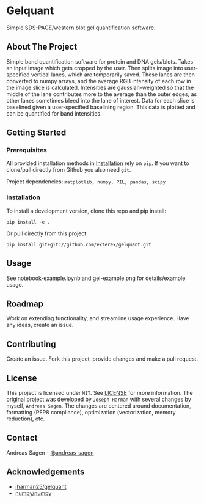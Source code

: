 # Gelquant

Simple SDS-PAGE/western blot gel quantification software.

## About The Project

Simple band quantification software for protein and DNA gels/blots. Takes an input image which gets cropped by the user. Then splits image into user-specified vertical lanes, which are temporarily saved. These lanes are then converted to numpy arrays, and the average RGB intensity of each row in the image slice is calculated. Intensities are gaussian-weighted so that the middle of the lane contributes more to the average than the outer edges, as other lanes sometimes bleed into the lane of interest. Data for each slice is baselined given a user-specified baselining region. This data is plotted and can be quantified for band intensities.

## Getting Started

### Prerequisites

All provided installation methods in [Installation](#installation) rely on ```pip```. If you want to clone/pull directly from Github you also need ```git```.

Project dependencies: ```matplotlib, numpy, PIL, pandas, scipy```

### Installation

To install a development version, clone this repo and pip install:

```
pip install -e .
```

Or pull directly from this project:

```
pip install git+git://github.com/exterex/gelquant.git
```

## Usage

See notebook-example.ipynb and gel-example.png for details/example usage.

## Roadmap

Work on extending functionality, and streamline usage experience. Have any ideas, create an issue.

## Contributing

Create an issue. Fork this project, provide changes and make a pull request.

## License

This project is licensed under ```MIT```. See [LICENSE](LICENSE) for more information. The original project was developed by ```Joseph Harman``` with several changes by myself, ```Andreas Sagen```. The changes are centered around documentation, formatting (PEP8 compliance), optimization (vectorization, memory reduction), etc.

## Contact

Andreas Sagen - [@andreas_sagen](https://twitter.com/andreas_sagen)

## Acknowledgements

* [jharman25/gelquant](https://github.com/jharman25/gelquant)
* [numpy/numpy](https://github.com/numpy/numpy)
